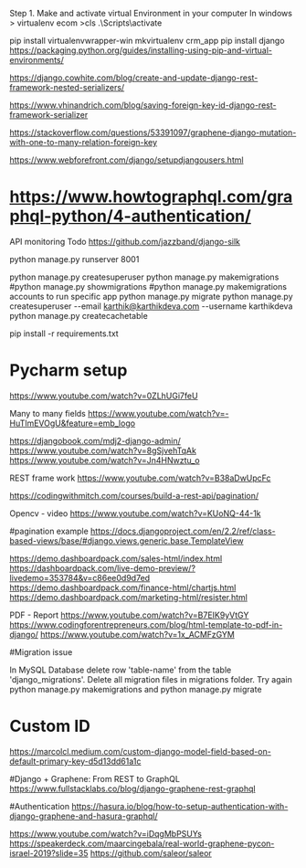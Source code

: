 Step 1. Make and activate virtual Environment in your computer
    In windows
    > virtualenv ecom
    >cls .\Scripts\activate
    

pip install virtualenvwrapper-win
mkvirtualenv crm_app
pip install django
https://packaging.python.org/guides/installing-using-pip-and-virtual-environments/

https://django.cowhite.com/blog/create-and-update-django-rest-framework-nested-serializers/

https://www.vhinandrich.com/blog/saving-foreign-key-id-django-rest-framework-serializer

https://stackoverflow.com/questions/53391097/graphene-django-mutation-with-one-to-many-relation-foreign-key

https://www.webforefront.com/django/setupdjangousers.html
# https://www.howtographql.com/graphql-python/4-authentication/

API monitoring Todo
https://github.com/jazzband/django-silk

python manage.py runserver 8001

python manage.py createsuperuser
python manage.py makemigrations
#python manage.py showmigrations
#python manage.py makemigrations accounts to run specific app
python manage.py migrate
python manage.py createsuperuser --email karthik@karthikdeva.com --username karthikdeva
python manage.py createcachetable

pip install -r requirements.txt

# Pycharm setup
https://www.youtube.com/watch?v=0ZLhUGi7feU

Many to many fields
https://www.youtube.com/watch?v=-HuTlmEVOgU&feature=emb_logo

https://djangobook.com/mdj2-django-admin/
https://www.youtube.com/watch?v=8gSjvehTqAk
https://www.youtube.com/watch?v=Jn4HNwztu_o

REST frame work
https://www.youtube.com/watch?v=B38aDwUpcFc

https://codingwithmitch.com/courses/build-a-rest-api/pagination/


Opencv - video
https://www.youtube.com/watch?v=KUoNQ-44-1k

#pagination example 
https://docs.djangoproject.com/en/2.2/ref/class-based-views/base/#django.views.generic.base.TemplateView

https://demo.dashboardpack.com/sales-html/index.html
https://dashboardpack.com/live-demo-preview/?livedemo=353784&v=c86ee0d9d7ed
https://demo.dashboardpack.com/finance-html/chartjs.html
https://demo.dashboardpack.com/marketing-html/resister.html

PDF - Report 
https://www.youtube.com/watch?v=B7EIK9yVtGY
https://www.codingforentrepreneurs.com/blog/html-template-to-pdf-in-django/
https://www.youtube.com/watch?v=1x_ACMFzGYM

#Migration issue 

In MySQL Database delete row 'table-name' from the table 'django_migrations'.
Delete all migration files in migrations folder.
Try again python manage.py makemigrations and python manage.py migrate

# Custom ID 

https://marcolcl.medium.com/custom-django-model-field-based-on-default-primary-key-d5d13dd61a1c

#Django + Graphene: From REST to GraphQL
https://www.fullstacklabs.co/blog/django-graphene-rest-graphql

#Authentication
https://hasura.io/blog/how-to-setup-authentication-with-django-graphene-and-hasura-graphql/

https://www.youtube.com/watch?v=iDqgMbPSUYs
https://speakerdeck.com/maarcingebala/real-world-graphene-pycon-israel-2019?slide=35
https://github.com/saleor/saleor
